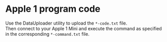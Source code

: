 # Apple 1 program code

Use the DataUploader utility to upload the `*-code.txt` file.  
Then connect to your Apple 1 Mini and execute the command as specified in the corresponding `*-command.txt` file.